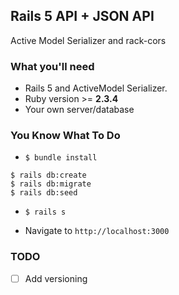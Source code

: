 ## Rails 5 API + JSON API 

Active Model Serializer and rack-cors

### What you'll need

- Rails 5 and ActiveModel Serializer. 
- Ruby version >= **2.3.4**
- Your own server/database

### You Know What To Do

- `$ bundle install`

```
$ rails db:create
$ rails db:migrate
$ rails db:seed
```

- `$ rails s`

- Navigate to `http://localhost:3000`

### TODO

- [ ] Add versioning
